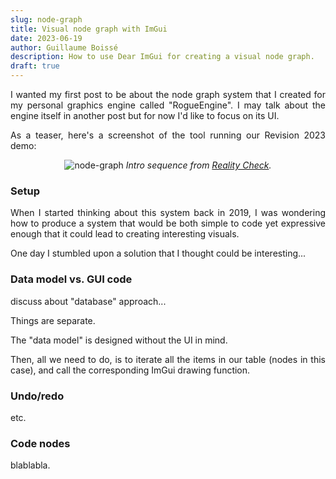```yaml
---
slug: node-graph
title: Visual node graph with ImGui
date: 2023-06-19
author: Guillaume Boissé
description: How to use Dear ImGui for creating a visual node graph.
draft: true
---
```


<div style="text-align: justify">

I wanted my first post to be about the node graph system that I created for my personal graphics engine called "RogueEngine".
I may talk about the engine itself in another post but for now I'd like to focus on its UI. <!-- :grinning_face_with_big_eyes: -->

As a teaser, here's a screenshot of the tool running our Revision 2023 demo:

<div style="text-align: center;">

![node-graph](/node-graph.jpg)
*Intro sequence from [Reality Check](https://www.pouet.net/prod.php?which=94177).*

</div>

<!-- If you're interested in knowing how to achieve this using Dear ImGui, then keep reading :winking_face: -->

### Setup

When I started thinking about this system back in 2019, I was wondering how to produce a system that would be both simple to code yet expressive enough that it could lead to creating interesting visuals.

One day I stumbled upon a solution that I thought could be interesting...

### Data model vs. GUI code

discuss about "database" approach...

Things are separate.

The "data model" is designed without the UI in mind.

Then, all we need to do, is to iterate all the items in our table (nodes in this case), and call the corresponding ImGui drawing function.

### Undo/redo

etc.

### Code nodes

blablabla.
